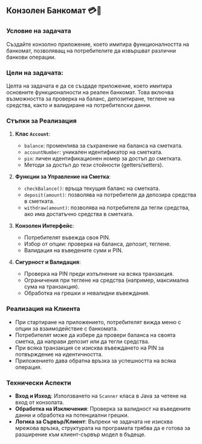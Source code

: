 ## Конзолен Банкомат :credit_card::bank:

### Условие на задачата

Създайте конзолно приложение, което имитира функционалността на банкомат, позволяващ на потребителите да извършват различни банкови операции.

### Цели на задачата:

Целта на задачата е да се създаде приложение, което имитира основните функционалности на реален банкомат. Това включва възможността за проверка на баланс, депозитиране, теглене на средства, както и валидиране на потребителски данни.

### Стъпки за Реализация

1. **Клас `Account`**:
   - `balance`: променлива за съхранение на баланса на сметката.
   - `accountNumber`: уникален идентификатор на сметката.
   - `pin`: личен идентификационен номер за достъп до сметката.
   - Методи за достъп до тези стойности (getters/setters).

2. **Функции за Управление на Сметка**:
   - `checkBalance()`: връща текущия баланс на сметката.
   - `deposit(amount)`: позволява на потребителя да депозира средства в сметката.
   - `withdraw(amount)`: позволява на потребителя да тегли средства, ако има достатъчно средства в сметката.

3. **Конзолен Интерфейс**:
   - Потребителят въвежда своя PIN.
   - Избор от опции: проверка на баланса, депозит, теглене.
   - Валидация на въведените суми и PIN.

4. **Сигурност и Валидация**:
   - Проверка на PIN преди изпълнение на всяка транзакция.
   - Ограничения при теглене на средства (например, максимална сума на транзакция).
   - Обработка на грешки и невалидни въвеждания.

### Реализация на Клиента

- При стартиране на приложението, потребителят вижда меню с опции за взаимодействие с банкомата.
- Потребителят може да избере да провери баланса на своята сметка, да направи депозит или да тегли средства.
- При всяка транзакция се изисква въвеждането на PIN за потвърждение на идентичността.
- Приложението дава обратна връзка за успешността на всяка операция.

### Технически Аспекти

- **Вход и Изход**: Използването на `Scanner` класа в Java за четене на вход от конзолата.
- **Обработка на Изключения**: Проверка за валидност на въведените данни и обработка на потенциални грешки.
- **Логика за Сървър/Клиент**: Въпреки че задачата не изисква мрежова връзка, структурата на програмата трябва да е готова за разширение към клиент-сървър модел в бъдеще.